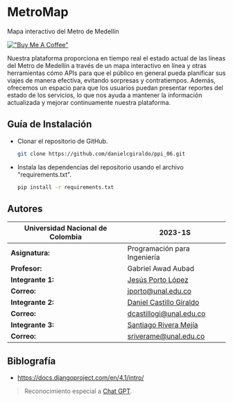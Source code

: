 # MetroMap

Mapa interactivo del Metro de Medellín

[!["Buy Me A Coffee"](https://www.buymeacoffee.com/assets/img/custom_images/orange_img.png)](https://www.buymeacoffee.com/metromap)

Nuestra plataforma proporciona en tiempo real el estado actual de las líneas del Metro de Medellín a través de un mapa interactivo en línea y otras herramientas cómo APIs para que el público en general pueda planificar sus viajes de manera efectiva, evitando sorpresas y contratiempos. Además, ofrecemos un espacio para que los usuarios puedan presentar reportes del estado de los servicios, lo que nos ayuda a mantener la información actualizada y mejorar continuamente nuestra plataforma.

## Guía de Instalación

- Clonar el repositorio de GitHub.

    ```bash
    git clone https://github.com/danielcgiraldo/ppi_06.git
    ```

- Instala las dependencias del repositorio usando el archivo "requirements.txt".

    ```bash
    pip install -r requirements.txt
    ```

## Autores

| Universidad Nacional de Colombia | 2023-1S |
| --- | --- |
| **Asignatura:** | Programación para Ingeniería |
| **Profesor:** | Gabriel Awad Aubad |
| **Integrante 1:** | [Jesús Porto López](https://github.com/JPortoL) |
| **Correo:** | jporto@unal.edu.co |
| **Integrante 2:** | [Daniel Castillo Giraldo](https://github.com/danielcgiraldo)  |
| **Correo:** | dcastillogi@unal.edu.co |
| **Integrante 3:** | [Santiago Rivera Mejía](https://github.com/SRCrimson)  |
| **Correo:** | sriverame@unal.edu.co |

## Biblografía
- https://docs.djangoproject.com/en/4.1/intro/

> Reconocimiento especial a [Chat GPT](https://chat.openai.com/).
